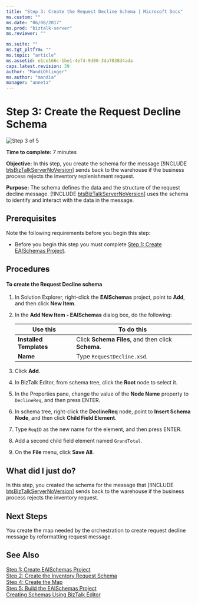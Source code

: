 ```yaml
---
title: "Step 3: Create the Request Decline Schema | Microsoft Docs"
ms.custom: ""
ms.date: "06/08/2017"
ms.prod: "biztalk-server"
ms.reviewer: ""

ms.suite: ""
ms.tgt_pltfrm: ""
ms.topic: "article"
ms.assetid: e1ce166c-1be1-4ef4-9d00-3da7038d4ada
caps.latest.revision: 39
author: "MandiOhlinger"
ms.author: "mandia"
manager: "anneta"
---
```

# Step 3: Create the Request Decline Schema
![Step 3 of 5](../core/media/step-3of5.gif "Step_3of5")  
  
 **Time to complete:** 7 minutes  
  
 <strong>Objective:</strong> In this step, you create the schema for the message [!INCLUDE [btsBizTalkServerNoVersion](../includes/btsbiztalkservernoversion-md.md)] sends back to the warehouse if the business process rejects the inventory replenishment request.  
  
 <strong>Purpose:</strong> The schema defines the data and the structure of the request decline message. [!INCLUDE [btsBizTalkServerNoVersion](../includes/btsbiztalkservernoversion-md.md)] uses the schema to identify and interact with the data in the message.  
  
## Prerequisites  
 Note the following requirements before you begin this step:  
  
-   Before you begin this step you must complete [Step 1: Create EAISchemas Project](../core/step-1-create-eaischemas-project.md).  
  
## Procedures  
  
#### To create the Request Decline schema  
  
1.  In Solution Explorer, right-click the **EAISchemas** project, point to **Add**, and then click **New Item**.  
  
2.  In the **Add New Item - EAISchemas** dialog box, do the following:  
  
    |Use this|To do this|  
    |--------------|----------------|  
    |**Installed Templates**|Click **Schema Files**, and then click **Schema**.|  
    |**Name**|Type `RequestDecline.xsd`.|  
  
3.  Click **Add**.  
  
4.  In BizTalk Editor, from schema tree, click the **Root** node to select it.  
  
5.  In the Properties pane, change the value of the **Node Name** property to `DeclineReq`, and then press ENTER.  
  
6.  In schema tree, right-click the **DeclineReq** node, point to **Insert Schema Node**, and then click **Child Field Element**.  
  
7.  Type `ReqID` as the new name for the element, and then press ENTER.  
  
8.  Add a second child field element named `GrandTotal`.  
  
9. On the **File** menu, click **Save All**.  
  
## What did I just do?  
 In this step, you created the schema for the message that [!INCLUDE [btsBizTalkServerNoVersion](../includes/btsbiztalkservernoversion-md.md)] sends back to the warehouse if the business process rejects the inventory request.  
  
## Next Steps  
 You create the map needed by the orchestration to create request decline message by reformatting request message.  
  
## See Also  
 [Step 1: Create EAISchemas Project](../core/step-1-create-eaischemas-project.md)  
 [Step 2: Create the Inventory Request Schema](../core/step-2-create-the-inventory-request-schema.md)   
 [Step 4: Create the Map](../core/step-4-create-the-map.md)   
 [Step 5: Build the EAISchemas Project](../core/step-5-build-the-eaischemas-project.md)   
 [Creating Schemas Using BizTalk Editor](../core/creating-schemas-using-biztalk-editor.md)